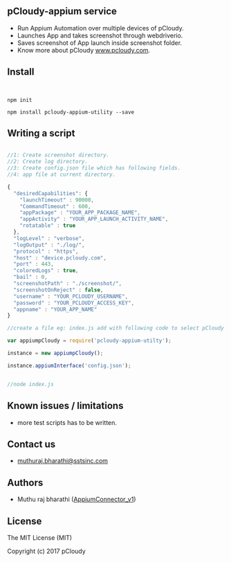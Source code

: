 
## pCloudy-appium service
- Run Appium Automation over multiple devices of pCloudy.
- Launches App and takes screenshot through webdriverio.
- Saves screenshot of App launch inside screenshot folder.
- Know more about pCloudy www.pcloudy.com.


## Install

```shell


npm init

npm install pcloudy-appium-utility --save

```

## Writing a script
```javascript

//1: Create screenshot directory.
//2: Create log directory.
//3: Create config.json file which has following fields.
//4: app file at current directory.

{
  "desiredCapabilities": {
    "launchTimeout" : 90000,
    "CommandTimeout" : 600,
    "appPackage" : "YOUR_APP_PACKAGE_NAME",
    "appActivity" : "YOUR_APP_LAUNCH_ACTIVITY_NAME",
    "rotatable" : true
  },
  "logLevel" : "verbose",
  "logOutput" : "./log/",
  "protocol" : "https",
  "host" : "device.pcloudy.com",
  "port" : 443,
  "coloredLogs" : true,
  "bail" : 0,
  "screenshotPath" : "./screenshot/",
  "screenshotOnReject" : false,
  "username" : "YOUR_PCLOUDY_USERNAME",
  "password" : "YOUR_PCLOUDY_ACCESS_KEY",
  "appname" : "YOUR_APP_NAME"
}

//create a file eg: index.js add with following code to select pCloudy Devices and run appium Automation.

var appiumpCloudy = require('pcloudy-appium-utilty');

instance = new appiumpCloudy();

instance.appiumInterface('config.json');


//node index.js
```

## Known issues / limitations
- more test scripts has to be written.


## Contact us
- muthuraj.bharathi@sstsinc.com

## Authors
- Muthu raj bharathi ([AppiumConnector_v1](https://github.com/pankyopkey/pCloudy-sample-projects/tree/master/NodeJS/AppiumConnector_v1))

## License

The MIT License (MIT)

Copyright (c) 2017 pCloudy
